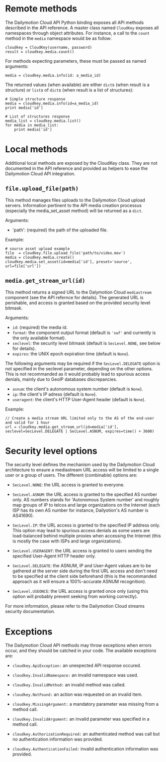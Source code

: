 Remote methods
==============

The Dailymotion Cloud API Python binding exposes all API methods described in the API reference.
A master class named `CloudKey` exposes all namespaces through object attributes. For instance,
a call to the `count` method in the `media` namespace would be as follow:

    cloudkey = CloudKey(username, password)
    result = cloudkey.media.count()

For methods expecting parameters, these must be passed as named arguments:

    media = cloudkey.media.info(id: a_media_id)

The returned values (when available) are either `dict`s (when result is a structure) or `list`s
of `dict`s (when result is a list of structures):

    # Simple structure response
    media = cloudkey.media.info(id=a_media_id)
    print media['id']

    # List of structures response
    media_list = cloudkey.media.list()
    for media in media_list:
        print media['id']

Local methods
=============

Additional local methods are exposed by the CloudKey class. They are not documented in the API
reference and provided as helpers to ease the Dailymotion Cloud API integration.

`file.upload_file(path)`
------------------------

This method manages files uploads to the Dailymotion Cloud upload servers. Information pertinent
to the API media creation processus (especially the media_set_asset method) will be returned as
a `dict`.

Arguments:

- 'path': (required) the path of the uploaded file.

Example:

    # source asset upload example
    file  = cloudkey.file.upload_file('path/to/video.mov')
    media = cloudkey.media.create()
    cloudkey.media.set_asset(id=media['id'], preset='source', url=file['url'])

`media.get_stream_url(id)`
--------------------------

This method returns a signed URL to the Dalymotion Cloud `mediastream` component (see the API refernce
for details). The generated URL is perishable, and access is granted based on the provided security level
bitmask.

Arguments:

- `id`: (required) the media id.
- `format`: the component output format (default is `'swf'` and currently is the only available format).
- `seclevel`: the security level bitmask (default is `SecLevel.NONE`, see below for details).
- `expires`: the UNIX epoch expiration time (default is `None`).

The following arguments may be required if the `SecLevel.DELEGATE` option is not specified in the seclevel
parameter, depending on the other options. This is not recommanded as it would probably lead to spurious
access denials, mainly due to GeoIP databases discrepancies.

- `asnum`: the client's autonomous system number (default is `None`).
- `ip`: the client's IP adress (default is `None`).
- `useragent`: the client's HTTP User-Agent header (default is `None`).

Example:

    // Create a media stream URL limited only to the AS of the end-user and valid for 1 hour
    url = cloudkey.media.get_stream_url(id=media['id'], seclevel=SecLevel.DELEGATE | SecLevel.ASNUM, expires=time() + 3600)

Security level options
======================

The security level defines the mechanism used by the Dailymotion Cloud architecture to ensure a mediastream
URL access will be limited to a single user or a group of users. The different (combinable) options are:

- `SecLevel.NONE`: the URL access is granted to everyone.

- `SecLevel.ASNUM`: the URL access is granted to the specified AS number only. AS numbers stands for 'Autonomous
   System number' and roughly map groups of IP to telcos and large organizations on the Internet (each ISP has its
   own AS number for instance, Dailyotion's AS number is AS41690).

- `SecLevel.IP`: the URL access is granted to the specified IP address only. This option may lead to spurious
   access denials as some users are load-balanced behind multiple proxies when accessing the Internet (this is
   mostly the case with ISPs and large organizations).

- `SecLevel.USERAGENT`: the URL access is granted to users sending the specified User-Agent HTTP header only.

- `SecLevel.DELEGATE`: the ASNUM, IP and User-Agent values are to be gathered at the server side during the
  first URL access and don't need to be specified at the client side beforehand (this is the recommanded
  approach as it will ensure a 100%-accurate ASNUM recognition).

- `SecLevel.USEONCE`: the URL access is granted once only (using this option will probably prevent seeking from
   working correctly).

For more information, please refer to the Dailymotion Cloud streams security documentation.

Exceptions
==========

The Dailymotion Cloud API methods may throw exceptions when errors occur, and they should be catched in your
code. The available exceptions are:

- `cloudkey.ApiException:` an unexpected API response occured.

- `cloudkey.InvalidNamespace:` an invalid namespace was used.

- `cloudkey.InvalidMethod:` an invalid method was called.

- `cloudkey.NotFound:` an action was requested on an invalid item.

- `cloudkey.MissingArgument:` a mandatory parameter was missing from a method call.

- `cloudkey.InvalidArgument:` an invalid parameter was specified in a method call.

- `cloudkey.AuthorizationRequired:` an authenticated method was call but no authentication information was provided.

- `cloudkey.AuthenticationFailed:` invalid authentication information was provided.
